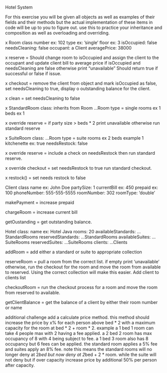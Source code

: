 Hotel System

For this exercise you will be given all objects as well as examples of their fields and their methods but the actual implementation of these items in code will be up to you to figure out. use this to practice your inheritance and composition as well as overloading and overriding.

x Room class
number ex: 102
type ex: ’single’
floor ex: 3
isOccupied: false
needsCleaning: false
occupant: a Client
averagePrice: 38000

x reserve = Should change room to isOccupied and assign the client to the occupant and update client bill to average price if isOccupied and needsCleaning are false otherwise print “unavailable” Should return true if successful or false if issue.

x checkout = remove the client from object and mark isOccupied as false, set needsCleaning to true, display o outstanding balance for the client.

x clean = set needsCleaning to false

x StandardRoom class: inherits from Room
…Room
type = single
rooms ex 1
beds ex 1

x override reserve = if party size > beds * 2 print unavailable otherwise run standard reserve 

x SuiteRoom class:
…Room
type = suite
rooms ex 2
beds example 1
kitchenette ex: true
needsRestock: false

x override reserve = include a check on needsRestock then run standard reserve.

x override checkout = set needsRestock to true run standard checkout.

x restock() = set needs restock to false

Client class
name ex: John Doe
partySize: 1
currentBill ex: 450
prepaid ex: 100
phoneNumber: 555-555-5555
roomNumber: 302
roomType: ‘double’

makePayment = increase prepaid 

chargeRoom = increase current bill

getOustanding = get outstanding balance.

Hotel class:
name ex: Hotel Java
rooms: 20
availableStandards: …StandardRooms
reservedStandards: …StandardRooms
availableSuites: …SuiteRooms
reservedSuites: …SuiteRooms
clients: …Clients

addRoom = add either a standard or suite to appropriate collection

reserveRoom = pull a room from the correct list. if empty print ‘unavailable’ otherwise, run the checkout for the room and move the room from available to reserved. Using the correct collection will make this easier. Add client to clients list

checkoutRoom = run the checkout process for a room and move the room from reserved to available.

getClientBalance = get the balance of a client by either their room number or name

additional challenge add a calculate price method. this method should increase the price by x% for each person above bed * 2 with a maximum capacity for the room at bed * 2 + room * 2. example a 1 bed 1 room can take 4 people max with 2 having a fee applied. a 2 bed 2 room has max occupancy of 8 with 4 being subject to fee. a 1 bed 3 room also has 8 occupancy but 6 fees can be applied. the standard room applies a 5% fee and suites apply an 8% fee. note this means the standard rooms will no longer deny at 2*bed but now deny at 2*bed + 2 * room. while the suite will not deny but if over capacity increase price by additional 50% per person after capacity.